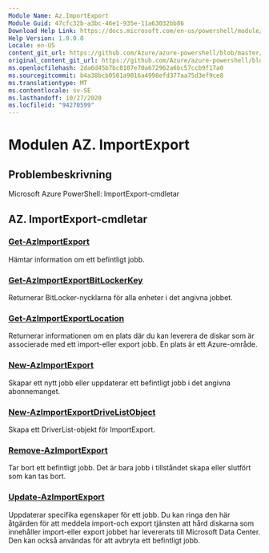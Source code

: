 ```yaml
---
Module Name: Az.ImportExport
Module Guid: 47cfc32b-a3bc-46e1-935e-11a63032bb86
Download Help Link: https://docs.microsoft.com/en-us/powershell/module/az.importexport
Help Version: 1.0.0.0
Locale: en-US
content_git_url: https://github.com/Azure/azure-powershell/blob/master/src/ImportExport/help/Az.ImportExport.md
original_content_git_url: https://github.com/Azure/azure-powershell/blob/master/src/ImportExport/help/Az.ImportExport.md
ms.openlocfilehash: 2da6d45b7bc8107e70a672962a6bc57ccb9f17a0
ms.sourcegitcommit: b4a38bcb0501a9016a4998efd377aa75d3ef9ce8
ms.translationtype: MT
ms.contentlocale: sv-SE
ms.lasthandoff: 10/27/2020
ms.locfileid: "94270599"
---
```

# Modulen AZ. ImportExport
## Problembeskrivning
Microsoft Azure PowerShell: ImportExport-cmdletar

## AZ. ImportExport-cmdletar
### [Get-AzImportExport](Get-AzImportExport.md)
Hämtar information om ett befintligt jobb.

### [Get-AzImportExportBitLockerKey](Get-AzImportExportBitLockerKey.md)
Returnerar BitLocker-nycklarna för alla enheter i det angivna jobbet.

### [Get-AzImportExportLocation](Get-AzImportExportLocation.md)
Returnerar informationen om en plats där du kan leverera de diskar som är associerade med ett import-eller export jobb.
En plats är ett Azure-område.

### [New-AzImportExport](New-AzImportExport.md)
Skapar ett nytt jobb eller uppdaterar ett befintligt jobb i det angivna abonnemanget.

### [New-AzImportExportDriveListObject](New-AzImportExportDriveListObject.md)
Skapa ett DriverList-objekt för ImportExport.

### [Remove-AzImportExport](Remove-AzImportExport.md)
Tar bort ett befintligt jobb.
Det är bara jobb i tillståndet skapa eller slutfört som kan tas bort.

### [Update-AzImportExport](Update-AzImportExport.md)
Uppdaterar specifika egenskaper för ett jobb.
Du kan ringa den här åtgärden för att meddela import-och export tjänsten att hård diskarna som innehåller import-eller export jobbet har levererats till Microsoft Data Center.
Den kan också användas för att avbryta ett befintligt jobb.

